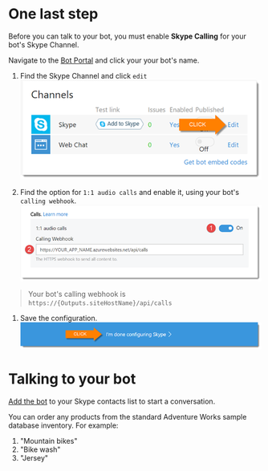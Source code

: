 # One last step

Before you can talk to your bot, you must enable **Skype Calling** for your bot's Skype Channel.

Navigate to the [Bot Portal][1] and click your your bot's name.

1. Find the Skype Channel and click `edit`  
![screenshot][2]

1. Find the option for `1:1 audio calls` and enable it, using your bot's `calling webhook`.  
![screenshot][3]
> Your bot's calling webhook is `https://{Outputs.siteHostName}/api/calls`

1. Save the configuration.  
![screenshot][4]

# Talking to your bot

[Add the bot][5] to your Skype contacts list to start a conversation.

You can order any products from the standard Adventure Works sample database inventory. For example:
1. "Mountain bikes"
1. "Bike wash"
1. "Jersey"

[1]: https://dev.botframework.com/bots
[2]: ../../assets/skype-channel-01.png
[3]: ../../assets/skype-channel-02.png
[4]: ../../assets/skype-channel-03.png
[5]: https://join.skype.com/bot/{Outputs.appId}
